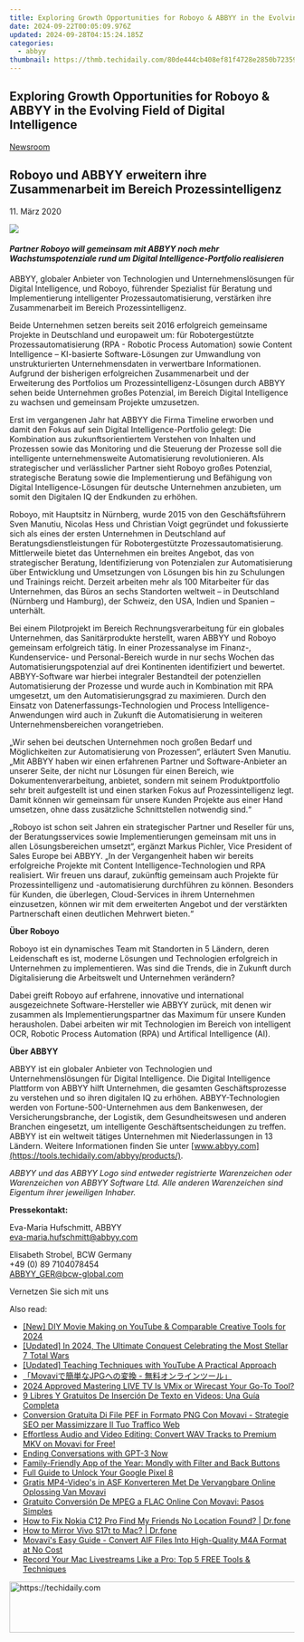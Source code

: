 ```yaml
---
title: Exploring Growth Opportunities for Roboyo & ABBYY in the Evolving Field of Digital Intelligence
date: 2024-09-22T00:05:09.976Z
updated: 2024-09-28T04:15:24.185Z
categories:
  - abbyy
thumbnail: https://thmb.techidaily.com/80de444cb408ef81f4728e2850b723591d8016d7f4cd61445fe263111407c51f.jpg
---
```


## Exploring Growth Opportunities for Roboyo & ABBYY in the Evolving Field of Digital Intelligence

[Newsroom](https://tools.techidaily.com/abbyy/products/)

## Roboyo und ABBYY erweitern ihre Zusammenarbeit im Bereich Prozessintelligenz

11\. März 2020

![](https://content.abbyy.com/-/media/project/abbyy/abbyy/branchtemplates/shutterstock_1272462163_1296-x-729.jpg?h=729&iar=0&w=1296)

#### _Partner Roboyo will gemeinsam mit ABBYY noch mehr Wachstumspotenziale rund um Digital Intelligence-Portfolio realisieren_

ABBYY, globaler Anbieter von Technologien und Unternehmenslösungen für Digital Intelligence, und Roboyo, führender Spezialist für Beratung und Implementierung intelligenter Prozessautomatisierung, verstärken ihre Zusammenarbeit im Bereich Prozessintelligenz.

Beide Unternehmen setzen bereits seit 2016 erfolgreich gemeinsame Projekte in Deutschland und europaweit um: für Robotergestützte Prozessautomatisierung (RPA - Robotic Process Automation) sowie Content Intelligence – KI-basierte Software-Lösungen zur Umwandlung von unstrukturierten Unternehmensdaten in verwertbare Informationen. Aufgrund der bisherigen erfolgreichen Zusammenarbeit und der Erweiterung des Portfolios um Prozessintelligenz-Lösungen durch ABBYY sehen beide Unternehmen großes Potenzial, im Bereich Digital Intelligence zu wachsen und gemeinsam Projekte umzusetzen.

Erst im vergangenen Jahr hat ABBYY die Firma Timeline erworben und damit den Fokus auf sein Digital Intelligence-Portfolio gelegt: Die Kombination aus zukunftsorientiertem Verstehen von Inhalten und Prozessen sowie das Monitoring und die Steuerung der Prozesse soll die intelligente unternehmensweite Automatisierung revolutionieren. Als strategischer und verlässlicher Partner sieht Roboyo großes Potenzial, strategische Beratung sowie die Implementierung und Befähigung von Digital Intelligence-Lösungen für deutsche Unternehmen anzubieten, um somit den Digitalen IQ der Endkunden zu erhöhen.

Roboyo, mit Hauptsitz in Nürnberg, wurde 2015 von den Geschäftsführern Sven Manutiu, Nicolas Hess und Christian Voigt gegründet und fokussierte sich als eines der ersten Unternehmen in Deutschland auf Beratungsdienstleistungen für Robotergestützte Prozessautomatisierung. Mittlerweile bietet das Unternehmen ein breites Angebot, das von strategischer Beratung, Identifizierung von Potenzialen zur Automatisierung über Entwicklung und Umsetzungen von Lösungen bis hin zu Schulungen und Trainings reicht. Derzeit arbeiten mehr als 100 Mitarbeiter für das Unternehmen, das Büros an sechs Standorten weltweit – in Deutschland (Nürnberg und Hamburg), der Schweiz, den USA, Indien und Spanien – unterhält.

Bei einem Pilotprojekt im Bereich Rechnungsverarbeitung für ein globales Unternehmen, das Sanitärprodukte herstellt, waren ABBYY und Roboyo gemeinsam erfolgreich tätig. In einer Prozessanalyse im Finanz-, Kundenservice- und Personal-Bereich wurde in nur sechs Wochen das Automatisierungspotenzial auf drei Kontinenten identifiziert und bewertet. ABBYY-Software war hierbei integraler Bestandteil der potenziellen Automatisierung der Prozesse und wurde auch in Kombination mit RPA umgesetzt, um den Automatisierungsgrad zu maximieren. Durch den Einsatz von Datenerfassungs-Technologien und Process Intelligence-Anwendungen wird auch in Zukunft die Automatisierung in weiteren Unternehmensbereichen vorangetrieben.

„Wir sehen bei deutschen Unternehmen noch großen Bedarf und Möglichkeiten zur Automatisierung von Prozessen“, erläutert Sven Manutiu. „Mit ABBYY haben wir einen erfahrenen Partner und Software-Anbieter an unserer Seite, der nicht nur Lösungen für einen Bereich, wie Dokumentenverarbeitung, anbietet, sondern mit seinem Produktportfolio sehr breit aufgestellt ist und einen starken Fokus auf Prozessintelligenz legt. Damit können wir gemeinsam für unsere Kunden Projekte aus einer Hand umsetzen, ohne dass zusätzliche Schnittstellen notwendig sind.“

„Roboyo ist schon seit Jahren ein strategischer Partner und Reseller für uns, der Beratungsservices sowie Implementierungen gemeinsam mit uns in allen Lösungsbereichen umsetzt“, ergänzt Markus Pichler, Vice President of Sales Europe bei ABBYY. „In der Vergangenheit haben wir bereits erfolgreiche Projekte mit Content Intelligence-Technologien und RPA realisiert. Wir freuen uns darauf, zukünftig gemeinsam auch Projekte für Prozessintelligenz und -automatisierung durchführen zu können. Besonders für Kunden, die überlegen, Cloud-Services in ihrem Unternehmen einzusetzen, können wir mit dem erweiterten Angebot und der verstärkten Partnerschaft einen deutlichen Mehrwert bieten.“

**Über Roboyo**

Roboyo ist ein dynamisches Team mit Standorten in 5 Ländern, deren Leidenschaft es ist, moderne Lösungen und Technologien erfolgreich in Unternehmen zu implementieren. Was sind die Trends, die in Zukunft durch Digitalisierung die Arbeitswelt und Unternehmen verändern? 

Dabei greift Roboyo auf erfahrene, innovative und international ausgezeichnete Software-Hersteller wie ABBYY zurück, mit denen wir zusammen als Implementierungspartner das Maximum für unsere Kunden herausholen. Dabei arbeiten wir mit Technologien im Bereich von intelligent OCR, Robotic Process Automation (RPA) und Artifical Intelligence (AI).

**Über ABBYY**

ABBYY ist ein globaler Anbieter von Technologien und Unternehmenslösungen für Digital Intelligence. Die Digital Intelligence Plattform von ABBYY hilft Unternehmen, die gesamten Geschäftsprozesse zu verstehen und so ihren digitalen IQ zu erhöhen. ABBYY-Technologien werden von Fortune-500-Unternehmen aus dem Bankenwesen, der Versicherungsbranche, der Logistik, dem Gesundheitswesen und anderen Branchen eingesetzt, um intelligente Geschäftsentscheidungen zu treffen. ABBYY ist ein weltweit tätiges Unternehmen mit Niederlassungen in 13 Ländern. Weitere Informationen finden Sie unter [www.abbyy.com](https://tools.techidaily.com/abbyy/products/).

_ABBYY und das ABBYY Logo sind entweder registrierte Warenzeichen oder Warenzeichen von ABBYY Software Ltd. Alle anderen Warenzeichen sind Eigentum ihrer jeweiligen Inhaber._

**Pressekontakt:**

Eva-Maria Hufschmitt, ABBYY  
[eva-maria.hufschmitt@abbyy.com](https://tools.techidaily.com/abbyy/products/)

Elisabeth Strobel, BCW Germany  
+49 (0) 89 7104078454  
[ABBYY\_GER@bcw-global.com](https://tools.techidaily.com/abbyy/products/)

Vernetzen Sie sich mit uns

<ins class="adsbygoogle"
     style="display:block"
     data-ad-format="autorelaxed"
     data-ad-client="ca-pub-7571918770474297"
     data-ad-slot="1223367746"></ins>

<ins class="adsbygoogle"
     style="display:block"
     data-ad-client="ca-pub-7571918770474297"
     data-ad-slot="8358498916"
     data-ad-format="auto"
     data-full-width-responsive="true"></ins>

<span class="atpl-alsoreadstyle">Also read:</span>
<div><ul>
<li><a href="https://facebook-video-footage.techidaily.com/new-diy-movie-making-on-youtube-and-comparable-creative-tools-for-2024/"><u>[New] DIY Movie Making on YouTube & Comparable Creative Tools for 2024</u></a></li>
<li><a href="https://desktop-recording.techidaily.com/updated-in-2024-the-ultimate-conquest-celebrating-the-most-stellar-7-total-wars/"><u>[Updated] In 2024, The Ultimate Conquest Celebrating the Most Stellar 7 Total Wars</u></a></li>
<li><a href="https://facebook-record-videos.techidaily.com/updated-teaching-techniques-with-youtube-a-practical-approach/"><u>[Updated] Teaching Techniques with YouTube A Practical Approach</u></a></li>
<li><a href="https://solve-manuals.techidaily.com/1726223557441-movavijpg/"><u>「Movaviで簡単なJPGへの変換 - 無料オンラインツール」</u></a></li>
<li><a href="https://fox-direct.techidaily.com/2024-approved-mastering-live-tv-is-vmix-or-wirecast-your-go-to-tool/"><u>2024 Approved Mastering LIVE TV Is VMix or Wirecast Your Go-To Tool?</u></a></li>
<li><a href="https://solve-manuals.techidaily.com/9-libres-y-gratuitos-de-insercion-de-texto-en-videos-una-guia-completa/"><u>9 Libres Y Gratuitos De Inserción De Texto en Videos: Una Guía Completa</u></a></li>
<li><a href="https://solve-manuals.techidaily.com/conversion-gratuita-di-file-pef-in-formato-png-con-movavi-strategie-seo-per-massimizzare-il-tuo-traffico-web/"><u>Conversion Gratuita Di File PEF in Formato PNG Con Movavi - Strategie SEO per Massimizzare Il Tuo Traffico Web</u></a></li>
<li><a href="https://solve-manuals.techidaily.com/effortless-audio-and-video-editing-convert-wav-tracks-to-premium-mkv-on-movavi-for-free/"><u>Effortless Audio and Video Editing: Convert WAV Tracks to Premium MKV on Movavi for Free!</u></a></li>
<li><a href="https://tech-hub.techidaily.com/ending-conversations-with-gpt-3-now/"><u>Ending Conversations with GPT-3 Now</u></a></li>
<li><a href="https://mondly-stories.techidaily.com/family-friendly-app-of-the-year-mondly-with-filter-and-back-buttons/"><u>Family-Friendly App of the Year: Mondly with Filter and Back Buttons</u></a></li>
<li><a href="https://unlock-android.techidaily.com/full-guide-to-unlock-your-google-pixel-8-by-drfone-android/"><u>Full Guide to Unlock Your Google Pixel 8</u></a></li>
<li><a href="https://solve-manuals.techidaily.com/gratis-mp4-videos-in-asf-konverteren-met-de-vervangbare-online-oplossing-van-movavi/"><u>Gratis MP4-Video's in ASF Konverteren Met De Vervangbare Online Oplossing Van Movavi</u></a></li>
<li><a href="https://solve-manuals.techidaily.com/gratuito-conversion-de-mpeg-a-flac-online-con-movavi-pasos-simples/"><u>Gratuito Conversión De MPEG a FLAC Online Con Movavi: Pasos Simples</u></a></li>
<li><a href="https://fake-location.techidaily.com/how-to-fix-nokia-c12-pro-find-my-friends-no-location-found-drfone-by-drfone-virtual-android/"><u>How to Fix Nokia C12 Pro Find My Friends No Location Found? | Dr.fone</u></a></li>
<li><a href="https://screen-mirror.techidaily.com/how-to-mirror-vivo-s17t-to-mac-drfone-by-drfone-android/"><u>How to Mirror Vivo S17t to Mac? | Dr.fone</u></a></li>
<li><a href="https://solve-manuals.techidaily.com/movavis-easy-guide-convert-aif-files-into-high-quality-m4a-format-at-no-cost/"><u>Movavi's Easy Guide - Convert AIF Files Into High-Quality M4A Format at No Cost</u></a></li>
<li><a href="https://solve-manuals.techidaily.com/record-your-mac-livestreams-like-a-pro-top-5-free-tools-and-techniques/"><u>Record Your Mac Livestreams Like a Pro: Top 5 FREE Tools & Techniques</u></a></li>
</ul></div>

<!-- affiliate ads begin -->
<a href="https://jalbum-affiliate-program.sjv.io/c/5597632/1838960/17916" target="_top" id="1838960">
  <img src="//a.impactradius-go.com/display-ad/17916-1838960" border="0" alt="https://techidaily.com" width="728" height="90"/>
</a>
<img height="0" width="0" src="https://jalbum-affiliate-program.sjv.io/i/5597632/1838960/17916" style="position:absolute;visibility:hidden;" border="0" />
<!-- affiliate ads end -->

